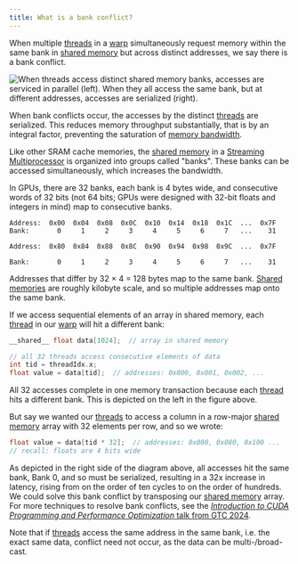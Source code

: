```yaml
---
title: What is a bank conflict?
---
```


When multiple [threads](/gpu-glossary/device-software/thread) in a [warp](/gpu-glossary/device-software/warp) simultaneously request memory within the same bank in [shared memory](/gpu-glossary/device-software/shared-memory) but across distinct addresses, we say there is a bank conflict.

![When [threads](/gpu-glossary/device-software/thread) access distinct [shared memory](/gpu-glossary/device-software/shared-memory) banks, accesses are serviced in parallel (left). When they all access the same bank, but at different addresses, accesses are serialized (right).](GPU%20Performance%20Glossary%202251e7f1694980bd93e4f67a75c6e489/terminal-bank-conflict.png)

When bank conflicts occur, the accesses by the distinct [threads](/gpu-glossary/device-software/thread) are serialized. This reduces memory throughput substantially, that is by an integral factor, preventing the saturation of [memory bandwidth](https://www.notion.so/GPU-Performance-Glossary-2251e7f1694980bd93e4f67a75c6e489?pvs=21).

Like other SRAM cache memories, the [shared memory](/gpu-glossary/device-software/shared-memory) in a [Streaming Multiprocessor](/gpu-glossary/device-hardware/streaming-multiprocessor) is organized into groups called "banks". These banks can be accessed simultaneously, which increases the bandwidth.

In GPUs, there are 32 banks, each bank is 4 bytes wide, and consecutive words of 32 bits (not 64 bits; GPUs were designed with 32-bit floats and integers in mind) map to consecutive banks.

```
Address:  0x00  0x04  0x08  0x0C  0x10  0x14  0x18  0x1C  ...  0x7F
Bank:       0     1     2     3     4     5     6     7   ...    31

Address:  0x80  0x84  0x88  0x8C  0x90  0x94  0x98  0x9C  ...  0x7F

Bank:       0     1     2     3     4     5     6     7   ...    31
```

Addresses that differ by 32 × 4 = 128 bytes map to the same bank. [Shared memories](/gpu-glossary/device-software/shared-memory) are roughly kilobyte scale, and so multiple addresses map onto the same bank.

If we access sequential elements of an array in shared memory, each [thread](/gpu-glossary/device-software/thread) in our [warp](/gpu-glossary/device-software/warp) will hit a different bank:

```cpp
__shared__ float data[1024];  // array in shared memory

// all 32 threads access consecutive elements of data
int tid = threadIdx.x;
float value = data[tid];  // addresses: 0x000, 0x001, 0x002, ...
```

All 32 accesses complete in one memory transaction because each [thread](/gpu-glossary/device-software/thread) hits a different bank. This is depicted on the left in the figure above.

But say we wanted our [threads](/gpu-glossary/device-software/thread) to access a column in a row-major [shared memory](/gpu-glossary/device-software/shared-memory) array with 32 elements per row, and so we wrote:

```cpp
float value = data[tid * 32];  // addresses: 0x000, 0x080, 0x100 ...
// recall: floats are 4 bits wide
```

As depicted in the right side of the diagram above, all accesses hit the same bank, Bank 0, and so must be serialized, resulting in a 32x increase in latency, rising from on the order of ten cycles to on the order of hundreds. We could solve this bank conflict by transposing our [shared memory](/gpu-glossary/device-software/shared-memory) array. For more techniques to resolve bank conflicts, see the [*Introduction to CUDA Programming and Performance Optimization* talk from GTC 2024](https://www.nvidia.com/en-us/on-demand/session/gtc24-s62191/).

Note that if [threads](/gpu-glossary/device-software/thread) access the same address in the same bank, i.e. the exact same data, conflict need not occur, as the data can be multi-/broad-cast.
